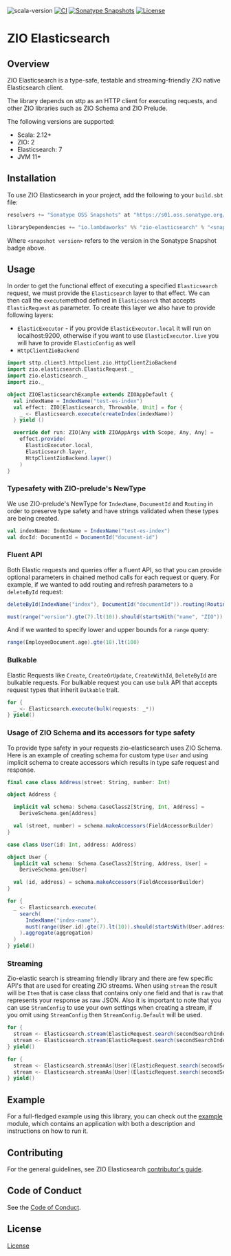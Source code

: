 ![scala-version][scala-version-badge]
[![CI](https://github.com/lambdaworks/zio-elasticsearch/actions/workflows/ci.yml/badge.svg)](https://github.com/lambdaworks/zio-elasticsearch/actions/workflows/ci.yml)
[![Sonatype Snapshots](https://img.shields.io/nexus/s/https/s01.oss.sonatype.org/io.lambdaworks/zio-elasticsearch_2.13.svg?label=Sonatype%20Snapshot)](https://s01.oss.sonatype.org/content/repositories/snapshots/io/lambdaworks/zio-elasticsearch_2.13/)
[![License](https://img.shields.io/badge/License-Apache%202.0-blue.svg)](https://opensource.org/licenses/Apache-2.0)

# ZIO Elasticsearch

## Overview

ZIO Elasticsearch is a type-safe, testable and streaming-friendly ZIO native Elasticsearch client.

The library depends on sttp as an HTTP client for executing requests, and other ZIO libraries such as ZIO Schema and ZIO Prelude.

The following versions are supported:
- Scala: 2.12+
- ZIO: 2
- Elasticsearch: 7
- JVM 11+

## Installation

To use ZIO Elasticsearch in your project, add the following to your `build.sbt` file:

```scala
resolvers += "Sonatype OSS Snapshots" at "https://s01.oss.sonatype.org/content/repositories/snapshots"

libraryDependencies += "io.lambdaworks" %% "zio-elasticsearch" % "<snapshot version>"
```

Where `<snapshot version>` refers to the version in the Sonatype Snapshot badge above.

## Usage

In order to get the functional effect of executing a specified `Elasticsearch` request, we must provide the `Elasticsearch` layer to that effect.  We can then call the `execute`method defined in `Elasticsearch` that accepts `ElasticRequest` as parameter.
To create this layer we also have to provide following layers:

- `ElasticExecutor` - if you provide `ElasticExecutor.local` it will run on localhost:9200, otherwise if you want to use `ElasticExecutor.live` you will have to provide `ElasticConfig` as well
- `HttpClientZioBackend`

```scala
import sttp.client3.httpclient.zio.HttpClientZioBackend
import zio.elasticsearch.ElasticRequest._
import zio.elasticsearch._
import zio._

object ZIOElasticsearchExample extends ZIOAppDefault {
  val indexName = IndexName("test-es-index")
  val effect: ZIO[Elasticsearch, Throwable, Unit] = for {
    _ <- Elasticsearch.execute(createIndex(indexName))
  } yield ()

  override def run: ZIO[Any with ZIOAppArgs with Scope, Any, Any] =
    effect.provide(
      ElasticExecutor.local,
      Elasticsearch.layer,
      HttpClientZioBackend.layer()
    )
}
```


### Typesafety with ZIO-prelude's NewType

We use ZIO-prelude's NewType for `IndexName`, `DocumentId` and `Routing` in order to preserve type safety and have strings validated when these types are being created.

```scala
val indexName: IndexName = IndexName("test-es-index")
val docId: DocumentId = DocumentId("document-id")
```

### Fluent API

Both Elastic requests and queries offer a fluent API, so that you can provide optional parameters in chained method calls for each request or query. For example, if we wanted to add routing and refresh parameters to a `deleteById` request:

```scala
deleteById(IndexName("index"), DocumentId("documentId")).routing(Routing("routing")).refreshTrue

must(range("version").gte(7).lt(10)).should(startsWith("name", "ZIO"))
```

And if we wanted to specify lower and upper bounds for a `range` query:

```scala
range(EmployeeDocument.age).gte(18).lt(100)
```

### Bulkable

Elastic Requests like `Create`, `CreateOrUpdate`, `CreateWithId`, `DeleteById` are bulkable requests. For bulkable request you can use `bulk` API that accepts request types that inherit `Bulkable` trait.

```scala
for {
  _ <- Elasticsearch.execute(bulk(requests: _*)) 
} yield()
```

### Usage of ZIO Schema and its accessors for type safety

To provide type safety in your requests zio-elasticsearch uses ZIO Schema. Here is an example of creating schema for custom type `User` and using implicit schema to create accessors which results in type safe request and response.

```scala
final case class Address(street: String, number: Int)

object Address {

  implicit val schema: Schema.CaseClass2[String, Int, Address] =
    DeriveSchema.gen[Address]

  val (street, number) = schema.makeAccessors(FieldAccessorBuilder)
}

case class User(id: Int, address: Address)

object User {
  implicit val schema: Schema.CaseClass2[String, Address, User] =
    DeriveSchema.gen[User]

  val (id, address) = schema.makeAccessors(FieldAccessorBuilder)
}

for {
  _ <- Elasticsearch.execute(
    search(
      IndexName("index-name"),
      must(range(User.id).gte(7).lt(10)).should(startsWith(User.address.name, "ZIO"))
    ).aggregate(aggregation)
  )
} yield()
```

### Streaming

Zio-elastic search is streaming friendly library and there are few specific API's that are used for creating ZIO streams. When using `stream` the result will be `Item` that is case class that contains only one field and that is `raw` that represents your response as raw JSON. Also it is important to note that you can use `StramConfig` to use your own settings when creating a stream, if you omit using `StreamConfig` then `StreamConfig.Default` will be used.

```scala
for {
  stream <- Elasticsearch.stream(ElasticRequest.search(secondSearchIndex, range("id").gte(5)))
  stream <- Elasticsearch.stream(ElasticRequest.search(secondSearchIndex, range("id").gte(5)), StreamConfig.Scroll)
} yield()
```

```scala
for {
  stream <- Elasticsearch.streamAs[User](ElasticRequest.search(secondSearchIndex, range(User.id).gte(5)))
  stream <- Elasticsearch.streamAs[User](ElasticRequest.search(secondSearchIndex, range(User.id).gte(5)), StreamConfig.SearchAfter)
} yield()
```

## Example

For a full-fledged example using this library, you can check out the [example](modules/example) module, which contains an application with both a description and instructions on how to run it.

## Contributing

For the general guidelines, see ZIO Elasticsearch [contributor's guide](https://lambdaworks.github.io/zio-elasticsearch/about/about_contributing).

## Code of Conduct

See the [Code of Conduct](https://lambdaworks.github.io/zio-elasticsearch/about/about_code_of_conduct).

## License
[License](LICENSE)


[scala-version-badge]: https://img.shields.io/badge/scala-2.13.10-blue?logo=scala&color=red
